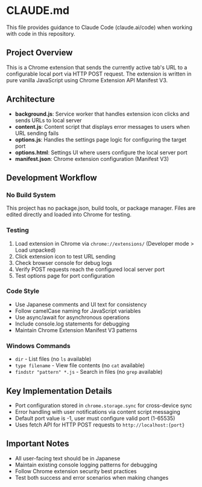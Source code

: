 # CLAUDE.md

This file provides guidance to Claude Code (claude.ai/code) when working with code in this repository.

## Project Overview

This is a Chrome extension that sends the currently active tab's URL to a configurable local port via HTTP POST request. The extension is written in pure vanilla JavaScript using Chrome Extension API Manifest V3.

## Architecture

- **background.js**: Service worker that handles extension icon clicks and sends URLs to local server
- **content.js**: Content script that displays error messages to users when URL sending fails
- **options.js**: Handles the settings page logic for configuring the target port
- **options.html**: Settings UI where users configure the local server port
- **manifest.json**: Chrome extension configuration (Manifest V3)

## Development Workflow

### No Build System
This project has no package.json, build tools, or package manager. Files are edited directly and loaded into Chrome for testing.

### Testing
1. Load extension in Chrome via `chrome://extensions/` (Developer mode > Load unpacked)
2. Click extension icon to test URL sending
3. Check browser console for debug logs
4. Verify POST requests reach the configured local server port
5. Test options page for port configuration

### Code Style
- Use Japanese comments and UI text for consistency
- Follow camelCase naming for JavaScript variables
- Use async/await for asynchronous operations
- Include console.log statements for debugging
- Maintain Chrome Extension Manifest V3 patterns

### Windows Commands
- `dir` - List files (no `ls` available)
- `type filename` - View file contents (no `cat` available)
- `findstr "pattern" *.js` - Search in files (no `grep` available)

## Key Implementation Details

- Port configuration stored in `chrome.storage.sync` for cross-device sync
- Error handling with user notifications via content script messaging
- Default port value is -1, user must configure valid port (1-65535)
- Uses fetch API for HTTP POST requests to `http://localhost:{port}`

## Important Notes

- All user-facing text should be in Japanese
- Maintain existing console logging patterns for debugging
- Follow Chrome extension security best practices
- Test both success and error scenarios when making changes